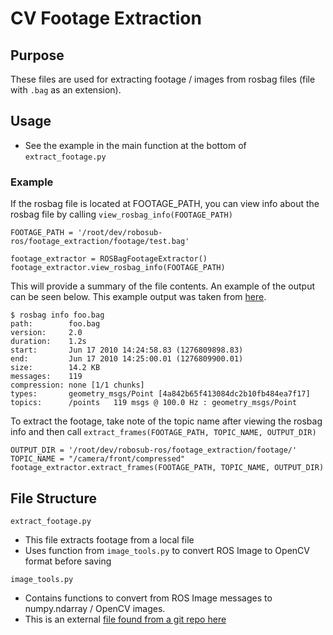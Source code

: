 # CV Footage Extraction

## Purpose
These files are used for extracting footage / images from rosbag files (file with `.bag` as an extension).

## Usage
- See the example in the main function at the bottom of `extract_footage.py`

### Example
If the rosbag file is located at FOOTAGE_PATH, you can view info about the rosbag file by
calling `view_rosbag_info(FOOTAGE_PATH)`

```
FOOTAGE_PATH = '/root/dev/robosub-ros/footage_extraction/footage/test.bag'

footage_extractor = ROSBagFootageExtractor() 
footage_extractor.view_rosbag_info(FOOTAGE_PATH)
```

This will provide a summary of the file contents. An example of the output can be seen below.
This example output was taken from [here](http://wiki.ros.org/rosbag/Commandline#info).

```
$ rosbag info foo.bag
path:        foo.bag
version:     2.0
duration:    1.2s
start:       Jun 17 2010 14:24:58.83 (1276809898.83)
end:         Jun 17 2010 14:25:00.01 (1276809900.01)
size:        14.2 KB
messages:    119
compression: none [1/1 chunks]
types:       geometry_msgs/Point [4a842b65f413084dc2b10fb484ea7f17]
topics:      /points   119 msgs @ 100.0 Hz : geometry_msgs/Point
```

To extract the footage, take note of the topic name after viewing the rosbag info and then
call `extract_frames(FOOTAGE_PATH, TOPIC_NAME, OUTPUT_DIR)`

```
OUTPUT_DIR = '/root/dev/robosub-ros/footage_extraction/footage/'
TOPIC_NAME = "/camera/front/compressed"
footage_extractor.extract_frames(FOOTAGE_PATH, TOPIC_NAME, OUTPUT_DIR)
```

## File Structure
`extract_footage.py`
- This file extracts footage from a local file
- Uses function from `image_tools.py` to convert ROS Image to OpenCV format before saving

`image_tools.py`
- Contains functions to convert from ROS Image messages to numpy.ndarray / OpenCV images.
- This is an external [file found from a git repo here](https://gist.github.com/awesomebytes/958a5ef9e63821a28dc05775840c34d9)
